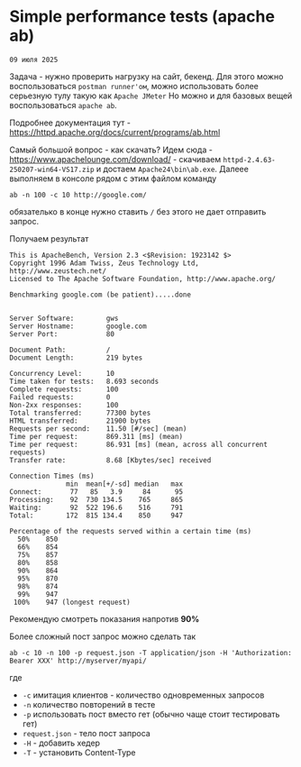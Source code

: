 <!--
{
  "draft": false,
  "tags": ["Программирование"]
}
-->

# Simple performance tests (apache ab)

```blogEnginePageDate
09 июля 2025
```

Задача - нужно проверить нагрузку на сайт, бекенд. Для этого можно воспользоваться `postman runner'ом`, можно
использовать более серьезную тулу такую как `Apache JMeter` Но можно и для базовых вещей воспользоваться `apache ab`.

Подробнее документация тут - https://httpd.apache.org/docs/current/programs/ab.html

Самый большой вопрос - как скачать? Идем сюда - https://www.apachelounge.com/download/ - скачиваем
`httpd-2.4.63-250207-win64-VS17.zip` и достаем `Apache24\bin\ab.exe`. Далеее выполняем в консоле рядом с этим файлом команду

```
ab -n 100 -c 10 http://google.com/
```

обязателько в конце нужно ставить `/` без этого не дает отправить запрос.

Получаем результат

```
This is ApacheBench, Version 2.3 <$Revision: 1923142 $>
Copyright 1996 Adam Twiss, Zeus Technology Ltd, http://www.zeustech.net/
Licensed to The Apache Software Foundation, http://www.apache.org/

Benchmarking google.com (be patient).....done


Server Software:        gws
Server Hostname:        google.com
Server Port:            80

Document Path:          /
Document Length:        219 bytes

Concurrency Level:      10
Time taken for tests:   8.693 seconds
Complete requests:      100
Failed requests:        0
Non-2xx responses:      100
Total transferred:      77300 bytes
HTML transferred:       21900 bytes
Requests per second:    11.50 [#/sec] (mean)
Time per request:       869.311 [ms] (mean)
Time per request:       86.931 [ms] (mean, across all concurrent requests)
Transfer rate:          8.68 [Kbytes/sec] received

Connection Times (ms)
              min  mean[+/-sd] median   max
Connect:       77   85   3.9     84      95
Processing:    92  730 134.5    765     865
Waiting:       92  522 196.6    516     791
Total:        172  815 134.4    850     947

Percentage of the requests served within a certain time (ms)
  50%    850
  66%    854
  75%    857
  80%    858
  90%    864
  95%    870
  98%    874
  99%    947
 100%    947 (longest request)
```

Рекомендую смотреть показания напротив **90%**

Более сложный пост запрос можно сделать так

```
ab -c 10 -n 100 -p request.json -T application/json -H 'Authorization: Bearer XXX' http://myserver/myapi/
```
где
* `-c` имитация клиентов - количество одновременных запросов
* `-n` количество повторений в тесте
* `-p` использовать пост вместо гет (обычно чаще стоит тестировать гет)
* `request.json` - тело пост запроса
* `-H` - добавить хедер
* `-T` - установить Content-Type







